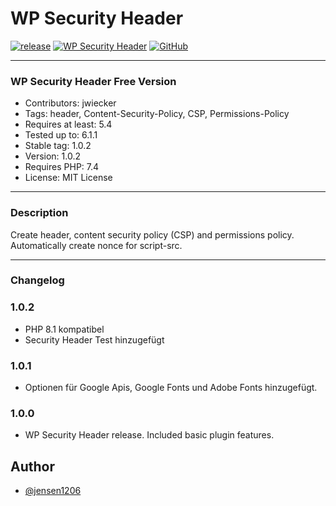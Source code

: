# WP Security Header


[![release](https://img.shields.io/github/v/release/team-hummelt/wp-security-header?style=plastic)](https://github.com/team-hummelt/wp-security-header)
[![WP Security Header](https://img.shields.io/github/release-date/team-hummelt/wp-security-header)](https://github.com/team-hummelt/wp-security-header/releases/latest)
[![GitHub](https://img.shields.io/github/license/team-hummelt/wp-security-header)](https://github.com/team-hummelt/wp-security-header/blob/master/LICENSE.txt)

***

### WP Security Header Free Version
* Contributors: jwiecker
* Tags: header, Content-Security-Policy, CSP, Permissions-Policy 
* Requires at least: 5.4
* Tested up to: 6.1.1 
* Stable tag: 1.0.2
* Version: 1.0.2
* Requires PHP: 7.4
* License: MIT License

***
### Description
Create header, content security policy (CSP) and permissions policy. Automatically create nonce for script-src.
***
### Changelog
### 1.0.2
- PHP 8.1 kompatibel
- Security Header Test hinzugefügt
### 1.0.1
* Optionen für Google Apis, Google Fonts und Adobe Fonts hinzugefügt.
### 1.0.0
* WP Security Header release. Included basic plugin features.
## Author
- [@jensen1206](https://github.com/jensen1206)


